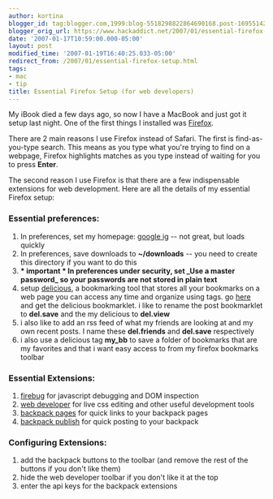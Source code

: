 ```yaml
---
author: kortina
blogger_id: tag:blogger.com,1999:blog-5518298822864690168.post-1695514232764334038
blogger_orig_url: https://www.hackaddict.net/2007/01/essential-firefox-setup.html
date: '2007-01-17T10:59:00.000-05:00'
layout: post
modified_time: '2007-01-19T16:40:25.033-05:00'
redirect_from: /2007/01/essential-firefox-setup.html
tags:
- mac
- tip
title: Essential Firefox Setup (for web developers)
---
```


My iBook died a few days ago, so now I have a MacBook and just got it setup last night.  One of the first things I installed was <a href="http://getfirefox.com">Firefox</a>.



There are 2 main reasons I use Firefox instead of Safari.  The first is find-as-you-type search.  This means as you type what you're trying to find on a webpage, Firefox highlights matches as you type instead of waiting for you to press <b>Enter</b>.



The second reason I use Firefox is that there are a few indispensable extensions for web development.  Here are all the details of my essential Firefox setup:

<h3>Essential preferences:</h3>

<ol>

<li>In preferences, set my homepage: <a href="http://google.com/ig">google ig</a> -- not great, but loads quickly</li>

<li>In preferences, save downloads to <b>~/downloads</b> -- you need to create this directory if you want to do this</li>

<li><b>* important * In preferences under security, set _Use a master password_ so your passwords are not stored in plain text</b></li>

<li>setup <a href="http://del.icio.us">delicious</a>, a bookmarking tool that stores all your bookmarks on a web page you can access any time and organize using tags.  go <a href="http://del.icio.us/help/buttons">here</a> and get the delicious bookmarklet.  i like to rename the post bookmarklet to <b>del.save</b> and the my delicious to <b>del.view</b></li>

<li>i also like to add an rss feed of what my friends are looking at and my own recent posts.  I name these <b>del.friends</b> and <b>del.save</b> respectively</li>

<li>i also use a delicious tag <b>my_bb</b> to save a folder of bookmarks that are my favorites and that i want easy access to from my firefox bookmarks toolbar</li>

</ol>

<h3>Essential Extensions:</h3>

<ol>

<li><a href="https://addons.mozilla.org/firefox/1843/">firebug</a> for javascript debugging and DOM inspection</li>

<li><a href="https://addons.mozilla.org/firefox/60/">web developer</a> for live css editing and other useful development tools</li>

<li><a href="https://addons.mozilla.org/firefox/1544/">backpack pages</a> for quick links to your backpack pages</li>

<li><a href="https://addons.mozilla.org/firefox/3616/">backpack publish</a> for quick posting to your backpack</li>

</ol>

<h3>Configuring Extensions:</h3>

<ol>

<li>add the backpack buttons to the toolbar (and remove the rest of the buttons if you don't like them)</li>

<li>hide the web developer toolbar if you don't like it at the top</li>

<li>enter the api keys for the backpack extensions</li>

</ol>